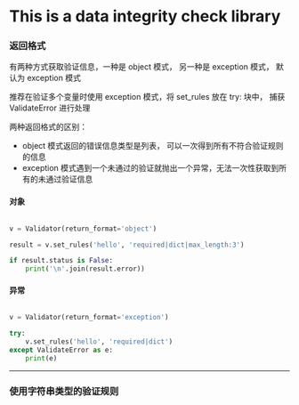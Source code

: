 # This is a data integrity check library

### 返回格式
有两种方式获取验证信息，一种是 object 模式， 另一种是 exception 模式， 默认为 exception 模式

推荐在验证多个变量时使用 exception 模式，将 set_rules 放在 try: 块中， 捕获 ValidateError 进行处理

两种返回格式的区别：
* object 模式返回的错误信息类型是列表， 可以一次得到所有不符合验证规则的信息
* exception 模式遇到一个未通过的验证就抛出一个异常，无法一次性获取到所有的未通过验证信息

#### 对象

```python

v = Validator(return_format='object')

result = v.set_rules('hello', 'required|dict|max_length:3')

if result.status is False:
    print('\n'.join(result.error))

```

#### 异常

```python

v = Validator(return_format='exception')

try:
    v.set_rules('hello', 'required|dict')
except ValidateError as e:
    print(e)

```

-------

### 使用字符串类型的验证规则
